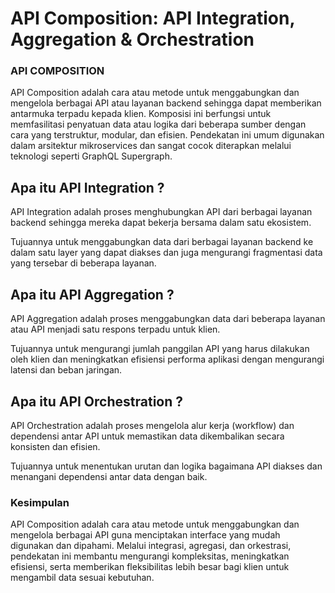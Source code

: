 # API Composition: API Integration, Aggregation & Orchestration


### API COMPOSITION 

API Composition adalah cara atau metode untuk menggabungkan dan mengelola berbagai API atau layanan backend sehingga dapat memberikan antarmuka terpadu kepada klien. Komposisi ini berfungsi untuk memfasilitasi penyatuan data atau logika dari beberapa sumber dengan cara yang terstruktur, modular, dan efisien. Pendekatan ini umum digunakan dalam arsitektur mikroservices dan sangat cocok diterapkan melalui teknologi seperti GraphQL Supergraph.


## Apa itu API Integration ?

API Integration adalah proses menghubungkan API dari berbagai layanan backend sehingga mereka dapat bekerja bersama dalam satu ekosistem.

Tujuannya untuk menggabungkan data dari berbagai layanan backend ke dalam satu layer yang dapat diakses dan juga mengurangi fragmentasi data yang tersebar di beberapa layanan.

## Apa itu API Aggregation ?

API Aggregation adalah proses menggabungkan data dari beberapa layanan atau API menjadi satu respons terpadu untuk klien.

Tujuannya untuk mengurangi jumlah panggilan API yang harus dilakukan oleh klien dan meningkatkan efisiensi performa aplikasi dengan mengurangi latensi dan beban jaringan. 


## Apa itu API Orchestration ?

API Orchestration adalah proses mengelola alur kerja (workflow) dan dependensi antar API untuk memastikan data dikembalikan secara konsisten dan efisien.

Tujuannya untuk menentukan urutan dan logika bagaimana API diakses dan menangani dependensi antar data dengan baik.


### Kesimpulan 

API Composition adalah cara atau metode untuk menggabungkan dan mengelola berbagai API guna menciptakan interface yang mudah digunakan dan dipahami. Melalui integrasi, agregasi, dan orkestrasi, pendekatan ini membantu mengurangi kompleksitas, meningkatkan efisiensi, serta memberikan fleksibilitas lebih besar bagi klien untuk mengambil data sesuai kebutuhan.
